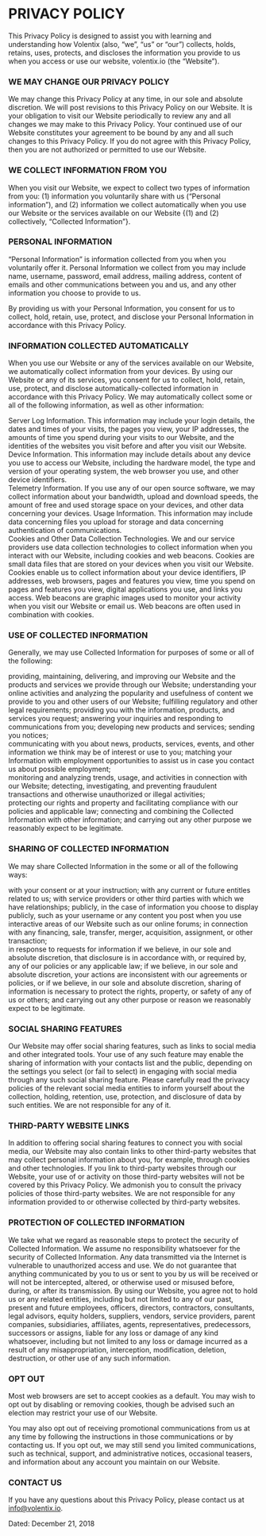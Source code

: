 # PRIVACY POLICY
This Privacy Policy is designed to assist you with learning and understanding how Volentix (also, “we”, “us” or “our”) collects, holds, retains, uses, protects, and discloses the information you provide to us when you access or use our website, volentix.io (the “Website”).

### WE MAY CHANGE OUR PRIVACY POLICY
We may change this Privacy Policy at any time, in our sole and absolute discretion. We will post revisions to this Privacy Policy on our Website. It is your obligation to visit our Website periodically to review any and all changes we may make to this Privacy Policy. Your continued use of our Website constitutes your agreement to be bound by any and all such changes to this Privacy Policy. If you do not agree with this Privacy Policy, then you are not authorized or permitted to use our Website.

### WE COLLECT INFORMATION FROM YOU
When you visit our Website, we expect to collect two types of information from you: (1) information you voluntarily share with us (“Personal information”), and (2) information we collect automatically when you use our Website or the services available on our Website {(1) and (2) collectively, “Collected Information”}.

### PERSONAL INFORMATION
“Personal Information” is information collected from you when you voluntarily offer it. Personal Information we collect from you may include name, username, password, email address, mailing address, content of emails and other communications between you and us, and any other information you choose to provide to us.

By providing us with your Personal Information, you consent for us to collect, hold, retain, use, protect, and disclose your Personal Information in accordance with this Privacy Policy. 

### INFORMATION COLLECTED AUTOMATICALLY
When you use our Website or any of the services available on our Website, we automatically collect information from your devices. By using our Website or any of its services, you consent for us to collect, hold, retain, use, protect, and disclose automatically-collected information in accordance with this Privacy Policy. We may automatically collect some or all of the following information, as well as other information:

Server Log Information. This information may include your login details, the dates and times of your visits, the pages you view, your IP addresses, the amounts of time you spend during your visits to our Website, and the identities of the websites you visit before and after you visit our Website.
Device Information. This information may include details about any device you use to access our Website, including the hardware model, the type and version of your operating system, the web browser you use, and other device identifiers.  
Telemetry Information. If you use any of our open source software, we may collect information about your bandwidth, upload and download speeds, the amount of free and used storage space on your devices, and other data concerning your devices.
Usage Information. This information may include data concerning files you upload for storage and data concerning authentication of communications.  
Cookies and Other Data Collection Technologies. We and our service providers use data collection technologies to collect information when you interact with our Website, including cookies and web beacons. Cookies are small data files that are stored on your devices when you visit our Website. Cookies enable us to collect information about your device identifiers, IP addresses, web browsers, pages and features you view, time you spend on pages and features you view, digital applications you use, and links you access. Web beacons are graphic images used to monitor your activity when you visit our Website or email us. Web beacons are often used in combination with cookies.

### USE OF COLLECTED INFORMATION
Generally, we may use Collected Information for purposes of some or all of the following:

providing, maintaining, delivering, and improving our Website and the products and services we provide through our Website;
understanding your online activities and analyzing the popularity and usefulness of content we provide to you and other users of our Website;
fulfilling regulatory and other legal requirements;
providing you with the information, products, and services you request;
answering your inquiries and responding to communications from you;
developing new products and services;
sending you notices;  
communicating with you about news, products, services, events, and other information we think may be of interest or use to you;
matching your Information with employment opportunities to assist us in case you contact us about possible employment;  
monitoring and analyzing trends, usage, and activities in connection with our Website;
detecting, investigating, and preventing fraudulent transactions and otherwise unauthorized or illegal activities;  
protecting our rights and property and facilitating compliance with our policies and applicable law;
connecting and combining the Collected Information with other information; and
carrying out any other purpose we reasonably expect to be legitimate.

### SHARING OF COLLECTED INFORMATION
We may share Collected Information in the some or all of the following ways:

with your consent or at your instruction;
with any current or future entitles related to us;
with service providers or other third parties with which we have relationships;
publicly, in the case of information you choose to display publicly, such as your username or any content you post when you use interactive areas of our Website such as our online forums;
in connection with any financing, sale, transfer, merger, acquisition, assignment, or other transaction;  
in response to requests for information if we believe, in our sole and absolute discretion, that disclosure is in accordance with, or required by, any of our policies or any applicable law;
if we believe, in our sole and absolute discretion, your actions are inconsistent with our agreements or policies, or if we believe, in our sole and absolute discretion, sharing of information is necessary to protect the rights, property, or safety of any of us or others; and
carrying out any other purpose or reason we reasonably expect to be legitimate.

### SOCIAL SHARING FEATURES
Our Website may offer social sharing features, such as links to social media and other integrated tools. Your use of any such feature may enable the sharing of information with your contacts list and the public, depending on the settings you select (or fail to select) in engaging with social media through any such social sharing feature. Please carefully read the privacy policies of the relevant social media entities to inform yourself about the collection, holding, retention, use, protection, and disclosure of data by such entities. We are not responsible for any of it.

### THIRD-PARTY WEBSITE LINKS
In addition to offering social sharing features to connect you with social media, our Website may also contain links to other third-party websites that may collect personal information about you, for example, through cookies and other technologies. If you link to third-party websites through our Website, your use of or activity on those third-party websites will not be covered by this Privacy Policy. We admonish you to consult the privacy policies of those third-party websites. We are not responsible for any information provided to or otherwise collected by third-party websites. 

### PROTECTION OF COLLECTED INFORMATION
We take what we regard as reasonable steps to protect the security of Collected Information. We assume no responsibility whatsoever for the security of Collected Information. Any data transmitted via the Internet is vulnerable to unauthorized access and use. We do not guarantee that anything communicated by you to us or sent to you by us will be received or will not be intercepted, altered, or otherwise used or misused before, during, or after its transmission. By using our Website, you agree not to hold us or any related entities, including but not limited to any of our past, present and future employees, officers, directors, contractors, consultants, legal advisors, equity holders, suppliers, vendors, service providers, parent companies, subsidiaries, affiliates, agents, representatives, predecessors, successors or assigns, liable for any loss or damage of any kind whatsoever, including but not limited to any loss or damage incurred as a result of any misappropriation, interception, modification, deletion, destruction, or other use of any such information.

### OPT OUT
Most web browsers are set to accept cookies as a default. You may wish to opt out by disabling or removing cookies, though be advised such an election may restrict your use of our Website.  

You may also opt out of receiving promotional communications from us at any time by following the instructions in those communications or by contacting us. If you opt out, we may still send you limited communications, such as technical, support, and administrative notices, occasional teasers, and information about any account you maintain on our Website.  

### CONTACT US
If you have any questions about this Privacy Policy, please contact us at info@volentix.io.  

Dated: December 21, 2018